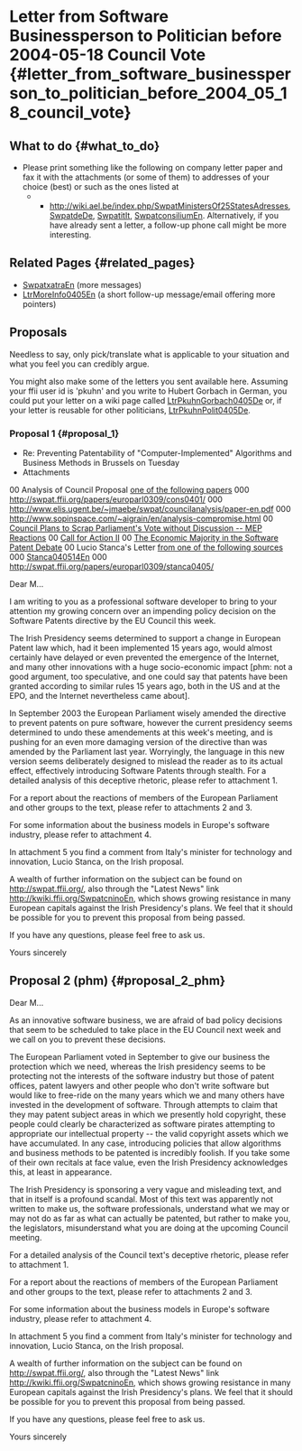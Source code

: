 # Letter from Software Businessperson to Politician before 2004-05-18 Council Vote {#letter_from_software_businessperson_to_politician_before_2004_05_18_council_vote}

## What to do {#what_to_do}

-   Please print something like the following on company letter paper
    and fax it with the attachments (or some of them) to addresses of
    your choice (best) or such as the ones listed at
    -   -   <http://wiki.ael.be/index.php/SwpatMinistersOf25StatesAdresses>,
            [SwpatdeDe](SwpatdeDe "wikilink"),
            [SwpatitIt](SwpatitIt "wikilink"),
            [SwpatconsiliumEn](SwpatconsiliumEn "wikilink").
            Alternatively, if you have already sent a letter, a
            follow-up phone call might be more interesting.

## Related Pages {#related_pages}

-   [SwpatxatraEn](SwpatxatraEn "wikilink") (more messages)
-   [LtrMoreInfo0405En](LtrMoreInfo0405En "wikilink") (a short follow-up
    message/email offering more pointers)

## Proposals

Needless to say, only pick/translate what is applicable to your
situation and what you feel you can credibly argue.

You might also make some of the letters you sent available here.
Assuming your ffii user id is \'pkuhn\' and you write to Hubert Gorbach
in German, you could put your letter on a wiki page called
[LtrPkuhnGorbach0405De](LtrPkuhnGorbach0405De "wikilink") or, if your
letter is reusable for other politicians,
[LtrPkuhnPolit0405De](LtrPkuhnPolit0405De "wikilink").

### Proposal 1 {#proposal_1}

-   Re: Preventing Patentability of \"Computer-Implemented\" Algorithms
    and Business Methods in Brussels on Tuesday
-   Attachments

00 Analysis of Council Proposal [one of the following
papers](pick "wikilink") 000
<http://swpat.ffii.org/papers/europarl0309/cons0401/> 000
<http://www.elis.ugent.be/~jmaebe/swpat/councilanalysis/paper-en.pdf>
000 <http://www.sopinspace.com/~aigrain/en/analysis-compromise.html> 00
[Council Plans to Scrap Parliament\'s Vote without Discussion \-- MEP
Reactions](http://swpat.ffii.org/news/04/cons0507/ "wikilink") 00 [Call
for Action
II](http://swpat.ffii.org/papers/europarl0309/demands/ "wikilink") 00
[The Economic Majority in the Software Patent
Debate](http://swpat.ffii.org/analysis/sektor/ "wikilink") 00 Lucio
Stanca\'s Letter [from one of the following sources](get "wikilink") 000
[Stanca040514En](Stanca040514En "wikilink") 000
<http://swpat.ffii.org/papers/europarl0309/stanca0405/>

Dear M\...

I am writing to you as a professional software developer to bring to
your attention my growing concern over an impending policy decision on
the Software Patents directive by the EU Council this week.

The Irish Presidency seems determined to support a change in European
Patent law which, had it been implemented 15 years ago, would almost
certainly have delayed or even prevented the emergence of the Internet,
and many other innovations with a huge socio-economic impact \[phm: not
a good argument, too speculative, and one could say that patents have
been granted according to similar rules 15 years ago, both in the US and
at the EPO, and the Internet nevertheless came about\].

In September 2003 the European Parliament wisely amended the directive
to prevent patents on pure software, however the current presidency
seems determined to undo these amendements at this week\'s meeting, and
is pushing for an even more damaging version of the directive than was
amended by the Parliament last year. Worryingly, the language in this
new version seems deliberately designed to mislead the reader as to its
actual effect, effectively introducing Software Patents through stealth.
For a detailed analysis of this deceptive rhetoric, please refer to
attachment 1.

For a report about the reactions of members of the European Parliament
and other groups to the text, please refer to attachments 2 and 3.

For some information about the business models in Europe\'s software
industry, please refer to attachment 4.

In attachment 5 you find a comment from Italy\'s minister for technology
and innovation, Lucio Stanca, on the Irish proposal.

A wealth of further information on the subject can be found on
<http://swpat.ffii.org/>, also through the \"Latest News\" link
<http://kwiki.ffii.org/SwpatcninoEn>, which shows growing resistance in
many European capitals against the Irish Presidency\'s plans. We feel
that it should be possible for you to prevent this proposal from being
passed.

If you have any questions, please feel free to ask us.

Yours sincerely

## Proposal 2 (phm) {#proposal_2_phm}

Dear M\...

As an innovative software business, we are afraid of bad policy
decisions that seem to be scheduled to take place in the EU Council next
week and we call on you to prevent these decisions.

The European Parliament voted in September to give our business the
protection which we need, whereas the Irish presidency seems to be
protecting not the interests of the software industry but those of
patent offices, patent lawyers and other people who don\'t write
software but would like to free-ride on the many years which we and many
others have invested in the development of software. Through attempts to
claim that they may patent subject areas in which we presently hold
copyright, these people could clearly be characterized as software
pirates attempting to appropriate our intellectual property \-- the
valid copyright assets which we have accumulated. In any case,
introducing policies that allow algorithms and business methods to be
patented is incredibly foolish. If you take some of their own recitals
at face value, even the Irish Presidency acknowledges this, at least in
appearance.

The Irish Presidency is sponsoring a very vague and misleading text, and
that in itself is a profound scandal. Most of this text was apparently
not written to make us, the software professionals, understand what we
may or may not do as far as what can actually be patented, but rather to
make you, the legislators, misunderstand what you are doing at the
upcoming Council meeting.

For a detailed analysis of the Council text\'s deceptive rhetoric,
please refer to attachment 1.

For a report about the reactions of members of the European Parliament
and other groups to the text, please refer to attachments 2 and 3.

For some information about the business models in Europe\'s software
industry, please refer to attachment 4.

In attachment 5 you find a comment from Italy\'s minister for technology
and innovation, Lucio Stanca, on the Irish proposal.

A wealth of further information on the subject can be found on
<http://swpat.ffii.org/>, also through the \"Latest News\" link
<http://kwiki.ffii.org/SwpatcninoEn>, which shows growing resistance in
many European capitals against the Irish Presidency\'s plans. We feel
that it should be possible for you to prevent this proposal from being
passed.

If you have any questions, please feel free to ask us.

Yours sincerely
